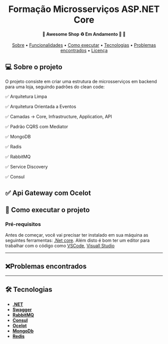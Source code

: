 <h1 align="center">
  Formação Microsserviços ASP.NET Core
</h1>

<h4 align="center">
	🚧  Awesome Shop ♻️ Em Andamento 🚀 🚧
</h4>

<p align="center">
 <a href="#-sobre-o-projeto">Sobre</a> •
 <a href="#-funcionalidades">Funcionalidades</a> •
 <a href="#-como-executar-o-projeto">Como executar</a> •
 <a href="#-tecnologias">Tecnologias</a> •
 <a href="#-problemas-encontrados">Problemas encontrados</a> •
 <a href="#user-content--licença">Licença</a>
</p>

## 💻 Sobre o projeto

O projeto consiste em criar uma estrutura de microsserviços em backend para uma loja, seguindo padrões do clean code:

✅ Arquitetura Limpa

✅ Arquitetura Orientada a Eventos

✅ Camadas -> Core, Infrastructure, Application, API

✅ Padrão CQRS com Mediator

✅ MongoDB

✅ Radis

✅ RabbitMQ

✅ Service Discovery

✅ Consul

✅ Api Gateway com Ocelot
---

## 🚀 Como executar o projeto

### Pré-requisitos

Antes de começar, você vai precisar ter instalado em sua máquina as seguintes ferramentas:
 [.Net core](https://dotnet.microsoft.com/en-us/download/dotnet/5.0).
Além disto é bom ter um editor para trabalhar com o código como [VSCode](https://code.visualstudio.com/), [Visuall Studio](https://visualstudio.microsoft.com/pt-br/downloads/)


---

## ❌Problemas encontrados

 
---

## 🛠 Tecnologias

- **[.NET](https://dotnet.microsoft.com/en-us/)**
- **[Swagger](https://dotnet.microsoft.comhttps://swagger.io/)**
- **[RabbitMQ](https://www.rabbitmq.com/)**
- **[Consul](https://www.consul.io/)**
- **[Ocelot](https://ocelot.readthedocs.io/en/latest/introduction/gettingstarted.html)**
- **[MongoDb](https://www.mongodb.com/)**
- **[Redis](https://redis.io/)**







